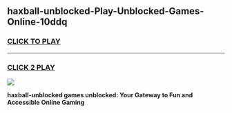 
## haxball-unblocked-Play-Unblocked-Games-Online-10ddq
<h3>
<a href="https://premium76.site?title=haxball-unblocked&ref=25A">CLICK TO PLAY</a></h3>
<hr>

<h3>
<a href="https://premium76.site?title=haxball-unblocked&ref=25A">CLICK 2 PLAY</a>
  
</h3>

<a href="https://premium76.site?title=haxball-unblocked&ref=25A"><img src="https://clearcache.store/games.png"></a>


**haxball-unblocked games unblocked: Your Gateway to Fun and Accessible Online Gaming**
